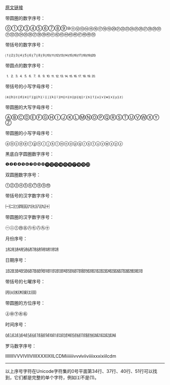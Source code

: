 [原文链接](https://www.qqxiuzi.cn/wz/zixun/1704.htm)

带圆圈的数字序号：

⓪①②③④⑤⑥⑦⑧⑨⑩⑪⑫⑬⑭⑮⑯⑰⑱⑲⑳㉑㉒㉓㉔㉕㉖㉗㉘㉙㉚㉛㉜㉝㉞㉟㊱㊲㊳㊴㊵㊶㊷㊸㊹㊺㊻㊼㊽㊾㊿

带括号的数字序号：

⑴⑵⑶⑷⑸⑹⑺⑻⑼⑽⑾⑿⒀⒁⒂⒃⒄⒅⒆⒇

带圆点的数字序号：

⒈⒉⒊⒋⒌⒍⒎⒏⒐⒑⒒⒓⒔⒕⒖⒗⒘⒙⒚⒛

带括号的小写字母序号：

⒜⒝⒞⒟⒠⒡⒢⒣⒤⒥⒦⒧⒨⒩⒪⒫⒬⒭⒮⒯⒰⒱⒲⒳⒴⒵

带圆圈的大写字母序号：

ⒶⒷⒸⒹⒺⒻⒼⒽⒾⒿⓀⓁⓂⓃⓄⓅⓆⓇⓈⓉⓊⓋⓌⓍⓎⓏ

带圆圈的小写字母序号：

ⓐⓑⓒⓓⓔⓕⓖⓗⓘⓙⓚⓛⓜⓝⓞⓟⓠⓡⓢⓣⓤⓥⓦⓧⓨⓩ

黑底白字圆圈数字序号：

❶❷❸❹❺❻❼❽❾❿⓫⓬⓭⓮⓯⓰⓱⓲⓳⓴

双圆圈数字序号：

⓵⓶⓷⓸⓹⓺⓻⓼⓽⓾

带括号的汉字数字序号：

㈠㈡㈢㈣㈤㈥㈦㈧㈨㈩

带圆圈的汉字数字序号：

㊀㊁㊂㊃㊄㊅㊆㊇㊈㊉

月份序号：

㋀㋁㋂㋃㋄㋅㋆㋇㋈㋉㋊㋋

日期序号：

㏠㏡㏢㏣㏤㏥㏦㏧㏨㏩㏪㏫㏬㏭㏮㏯㏰㏱㏲㏳㏴㏵㏶㏷㏸㏹㏺㏻㏼㏽㏾

带括号的七曜序号：

㈪㈫㈬㈭㈮㈯㈰

带圆圈的方位序号：

㊤㊥㊦㊧㊨

时间序号：

㍘㍙㍚㍛㍜㍝㍞㍟㍠㍡㍢㍣㍤㍥㍦㍧㍨㍩㍪㍫㍬㍭㍮㍯㍰

罗马数字序号：

ⅠⅡⅢⅣⅤⅥⅦⅧⅨⅩⅪⅫⅬⅭⅮⅯⅰⅱⅲⅳⅴⅵⅶⅷⅸⅹⅺⅻⅼⅽⅾⅿ

------------------------------

以上序号字符在Unicode字符集的0号平面第34行、37行、40行、51行可以找到，它们都是完整的单个字符，例如⑴不是(1)。